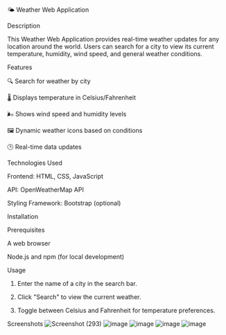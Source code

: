 

🌤️ Weather Web Application

Description

This Weather Web Application provides real-time weather updates for any location around the world. Users can search for a city to view its current temperature, humidity, wind speed, and general weather conditions.

Features

🔍 Search for weather by city

🌡️ Displays temperature in Celsius/Fahrenheit

🌬️ Shows wind speed and humidity levels

🖼️ Dynamic weather icons based on conditions

🕒 Real-time data updates


Technologies Used

Frontend: HTML, CSS, JavaScript

API: OpenWeatherMap API

Styling Framework: Bootstrap (optional)


Installation

Prerequisites

A web browser

Node.js and npm (for local development)

Usage

1. Enter the name of a city in the search bar.


2. Click "Search" to view the current weather.


3. Toggle between Celsius and Fahrenheit for temperature preferences.



Screenshots
![Screenshot (293)](https://github.com/user-attachments/assets/0195c64a-ed09-43f7-863a-6a7b54103fc7)
![image](https://github.com/user-attachments/assets/7a84b841-2d18-4d45-9a23-a3d295c14aad)
![image](https://github.com/user-attachments/assets/a24d2450-e9de-44aa-b2cc-bd95869f3d93)
![image](https://github.com/user-attachments/assets/8d019df9-4ebb-49ae-a61d-a126a0826daa)
![image](https://github.com/user-attachments/assets/7de929d5-0a32-42f6-b028-8e294180ceb1)






